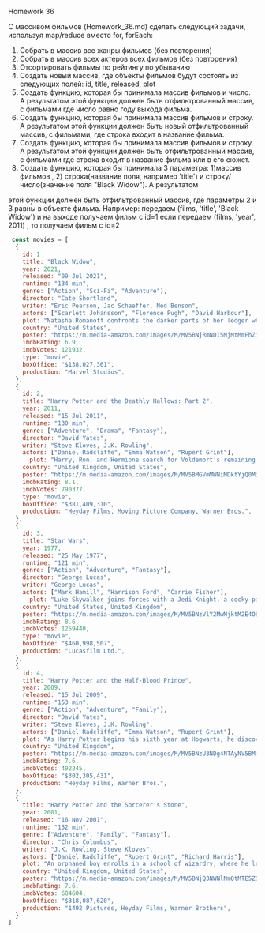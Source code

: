 Homework 36

C массивом фильмов (Homework_36.md) сделать следующий
задачи, используя map/reduce вместо for, forEach:

1. Собрать в массив все жанры фильмов (без повторения)
2. Собрать в массив всех актеров всех фильмов (без
   повторения)
3. Отсортировать фильмы по рейтингу по убыванию
4. Создать новый массив, где объекты фильмов будут состоять
   из следующих полей:
   id, title, released, plot
5. Создать функцию, которая бы принимала массив фильмов и
   число. А результатом этой функции должен быть
   отфильтрованный массив, с фильмами где число равно году
   выхода фильма.
6. Создать функцию, которая бы принимала массив фильмов и
   строку. А результатом этой функции должен быть новый
   отфильтрованный массив, с фильмами, где строка входит в
   название фильма.
7. Создать функцию, которая бы принимала массив фильмов и
   строку. А результатом этой функции должен быть
   отфильтрованный массив, с фильмами где строка входит в
   название фильма или в его сюжет.
8. Создать функцию, которая бы принимала 3 параметра:
   1)массив фильмов , 2) строка(название поля, например 'title') и
   строку/число(значение поля "Black Widow"). А результатом

этой функции должен быть отфильтрованный массив, где
параметры 2 и 3 равны в объекте фильма. Например:
передаем (films, 'title', 'Black Widow') и на выходе получаем
фильм с id=1 если передаем (films, 'year', 2011) , то получаем
фильм с id=2

```javascript
 const movies = [
  {
    id: 1
    title: "Black Widow",
    year: 2021,
    released: "09 Jul 2021",
    runtime: "134 min",
    genre: ["Action", "Sci-Fi", "Adventure"],
    director: "Cate Shortland",
    writer: "Eric Pearson, Jac Schaeffer, Ned Benson",
    actors: ["Scarlett Johansson", "Florence Pugh", "David Harbour"],
    plot: "Natasha Romanoff confronts the darker parts of her ledger when a dangerous conspiracy with ties to her past arises.",
    country: "United States",
    poster: "https://m.media-amazon.com/images/M/MV5BNjRmNDI5MjMtMmFhZi00YzcwLWI4ZGItMGI2MjI0N2Q3YmIwXkEyXkFqcGdeQXVyMTkxNjUyNQ@@._V1_SX300.jpg",
    imdbRating: 6.9,
    imdbVotes: 121932,
    type: "movie",
    boxOffice: "$138,027,361",
    production: "Marvel Studios",
  },
  {
    id: 2,
    title: "Harry Potter and the Deathly Hallows: Part 2",
    year: 2011,
    released: "15 Jul 2011",
    runtime: "130 min",
    genre: ["Adventure", "Drama", "Fantasy"],
    director: "David Yates",
    writer: "Steve Kloves, J.K. Rowling",
    actors: ["Daniel Radcliffe", "Emma Watson", "Rupert Grint"],
      plot: "Harry, Ron, and Hermione search for Voldemort's remaining Horcruxes in their effort to destroy the Dark Lord as the final battle rages on at Hogwarts.",
    country: "United Kingdom, United States",
    poster: "https://m.media-amazon.com/images/M/MV5BMGVmMWNiMDktYjQ0Mi00MWIxLTk0N2UtN2ZlYTdkN2IzNDNlXkEyXkFqcGdeQXVyODE5NzE3OTE@._V1_SX300.jpg",
    imdbRating: 8.1,
    imdbVotes: 790377,
    type: "movie",
    boxOffice: "$381,409,310",
    production: "Heyday Films, Moving Picture Company, Warner Bros.",
  },
  {
    id: 3,
    title: "Star Wars",
    year: 1977,
    released: "25 May 1977",
    runtime: "121 min",
    genre: ["Action", "Adventure", "Fantasy"],
    director: "George Lucas",
    writer: "George Lucas",
    actors: ["Mark Hamill", "Harrison Ford", "Carrie Fisher"],
      plot: "Luke Skywalker joins forces with a Jedi Knight, a cocky pilot, a Wookiee and two droids to save the galaxy from the Empire's world-destroying battle station, while also attempting to rescue Princess Leia from the mysterious Darth Vad",
    country: "United States, United Kingdom",
    poster: "https://m.media-amazon.com/images/M/MV5BNzVlY2MwMjktM2E4OS00Y2Y3LWE3ZjctYzhkZGM3YzA1ZWM2XkEyXkFqcGdeQXVyNzkwMjQ5NzM@._V1_SX300.jpg",
    imdbRating: 8.6,
    imdbVotes: 1259440,
    type: "movie",
    boxOffice: "$460,998,507",
    production: "Lucasfilm Ltd.",
  },
  {
    id: 4,
    title: "Harry Potter and the Half-Blood Prince",
    year: 2009,
    released: "15 Jul 2009",
    runtime: "153 min",
    genre: ["Action", "Adventure", "Family"],
    director: "David Yates",
    writer: "Steve Kloves, J.K. Rowling",
    actors: ["Daniel Radcliffe", "Emma Watson", "Rupert Grint"],
    plot: "As Harry Potter begins his sixth year at Hogwarts, he discovers an old book marked as 'the property of the Half-Blood Prince' and begins to learn more about Lord Voldemort\'s dark past.",
    country: "United Kingdom",
    poster: "https://m.media-amazon.com/images/M/MV5BNzU3NDg4NTAyNV5BMl5BanBnXkFtZTcwOTg2ODg1Mg@@._V1_SX300.jpg",
    imdbRating: 7.6,
    imdbVotes: 492245,
    boxOffice: "$302,305,431",
    production: "Heyday Films, Warner Bros.",
  },
  {
    title: "Harry Potter and the Sorcerer's Stone",
    year: 2001,
    released: "16 Nov 2001",
    runtime: "152 min",
    genre: ["Adventure", "Family", "Fantasy"],
    director: "Chris Columbus",
    writer: "J.K. Rowling, Steve Kloves",
    actors: ["Daniel Radcliffe", "Rupert Grint", "Richard Harris"],
    plot: "An orphaned boy enrolls in a school of wizardry, where he learns the truth about himself, his family and the terrible evil that haunts the magical world.",
    country: "United Kingdom, United States",
    poster: "https://m.media-amazon.com/images/M/MV5BNjQ3NWNlNmQtMTE5ZS00MDdmLTlkZjUtZTBlM2UxMGFiMTU3XkEyXkFqcGdeQXVyNjUwNzk3NDc@._V1_SX300.jpg",
    imdbRating: 7.6,
    imdbVotes: 684604,
    boxOffice: "$318,087,620",
    production: "1492 Pictures, Heyday Films, Warner Brothers",
  }
]
```
